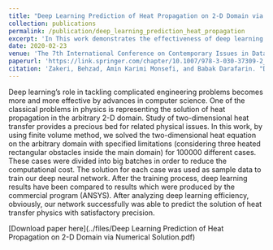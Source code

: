 ```yaml
---
title: "Deep Learning Prediction of Heat Propagation on 2-D Domain via Numerical Solution"
collection: publications
permalink: /publication/deep_learning_prediction_heat_propagation
excerpt: 'In This work demonstrates the effectiveness of deep learning in solving the problem of two-dimensional heat transfer in an arbitrary domain. Using the finite volume method, the researchers trained a deep neural network on 100,000 cases to predict the heat transfer solution. The results show that the network achieved satisfactory precision compared to the commercial program ANSYS, indicating the potential of deep learning in accurately predicting physics-based heat transfer phenomena.'
date: 2020-02-23
venue: 'The 7th International Conference on Contemporary Issues in Data Science'
paperurl: 'https://link.springer.com/chapter/10.1007/978-3-030-37309-2_13'
citation: 'Zakeri, Behzad, Amin Karimi Monsefi, and Babak Darafarin. "Deep learning prediction of heat propagation on 2-d domain via numerical solution." Data Science: From Research to Application. Springer International Publishing, 2020.'
---
```

Deep learning’s role in tackling complicated engineering problems becomes more and more effective by advances in computer science. One of the classical problems in physics is representing the solution of heat propagation in the arbitrary 2-D domain. Study of two-dimensional heat transfer provides a precious bed for related physical issues. In this work, by using finite volume method, we solved the two-dimensional heat equation on the arbitrary domain with specified limitations (considering three heated rectangular obstacles inside the main domain) for 100000 different cases. These cases were divided into big batches in order to reduce the computational cost. The solution for each case was used as sample data to train our deep neural network. After the training process, deep learning results have been compared to results which were produced by the commercial program (ANSYS). After analyzing deep learning efficiency, obviously, our network successfully was able to predict the solution of heat transfer physics with satisfactory precision.

[Download paper here](../files/Deep Learning Prediction of Heat Propagation on 2-D Domain via Numerical Solution.pdf)
